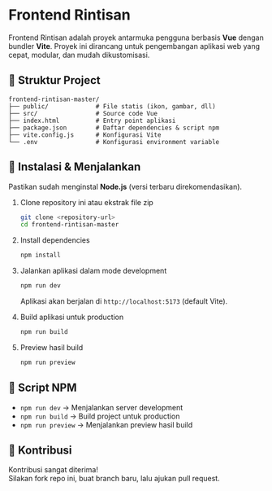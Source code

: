 # Frontend Rintisan

Frontend Rintisan adalah proyek antarmuka pengguna berbasis **Vue** dengan bundler **Vite**. 
Proyek ini dirancang untuk pengembangan aplikasi web yang cepat, modular, dan mudah dikustomisasi.

## 📂 Struktur Project

```
frontend-rintisan-master/
├── public/             # File statis (ikon, gambar, dll)
├── src/                # Source code Vue
├── index.html          # Entry point aplikasi
├── package.json        # Daftar dependencies & script npm
├── vite.config.js      # Konfigurasi Vite
└── .env                # Konfigurasi environment variable
```

## 🔧 Instalasi & Menjalankan

Pastikan sudah menginstal **Node.js** (versi terbaru direkomendasikan).

1. Clone repository ini atau ekstrak file zip
   ```bash
   git clone <repository-url>
   cd frontend-rintisan-master
   ```

2. Install dependencies
   ```bash
   npm install
   ```

3. Jalankan aplikasi dalam mode development
   ```bash
   npm run dev
   ```

   Aplikasi akan berjalan di `http://localhost:5173` (default Vite).

4. Build aplikasi untuk production
   ```bash
   npm run build
   ```

5. Preview hasil build
   ```bash
   npm run preview
   ```

## 📜 Script NPM

- `npm run dev` → Menjalankan server development
- `npm run build` → Build project untuk production
- `npm run preview` → Menjalankan preview hasil build

## 🤝 Kontribusi

Kontribusi sangat diterima!  
Silakan fork repo ini, buat branch baru, lalu ajukan pull request.